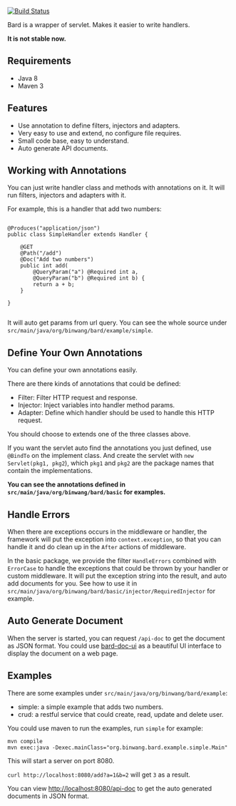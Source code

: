 [![Build Status](https://travis-ci.org/wb14123/bard.svg)](https://travis-ci.org/wb14123/bard)

Bard is a wrapper of servlet. Makes it easier to write handlers.

**It is not stable now.**

Requirements
---------------

* Java 8
* Maven 3

Features
---------------

* Use annotation to define filters, injectors and adapters.
* Very easy to use and extend, no configure file requires.
* Small code base, easy to understand.
* Auto generate API documents.

Working with Annotations
----------------

You can just write handler class and methods with annotations on it. It will run filters, injectors
and adapters with it.

For example, this is a handler that add two numbers:

```

@Produces("application/json")
public class SimpleHandler extends Handler {

    @GET
    @Path("/add")
    @Doc("Add two numbers")
    public int add(
        @QueryParam("a") @Required int a,
        @QueryParam("b") @Required int b) {
        return a + b;
    }
    
}
    
```

It will auto get params from url query. You can see the whole source under
`src/main/java/org/binwang/bard/example/simple`.

Define Your Own Annotations
--------------

You can define your own annotations easily.

There are there kinds of annotations that could be defined:

* Filter: Filter HTTP request and response.
* Injector: Inject variables into handler method params.
* Adapter: Define which handler should be used to handle this HTTP request.

You should choose to extends one of the three classes above.

If you want the servlet auto find the annotations you just defined, use `@BindTo` on the implement
class. And create the servlet with `new Servlet(pkg1, pkg2`), which `pkg1` and `pkg2` are the package
names that contain the implementations.

**You can see the annotations defined in `src/main/java/org/binwang/bard/basic` for examples.**

Handle Errors
--------------

When there are exceptions occurs in the middleware or handler, the framework will put the exception into
`context.exception`, so that you can handle it and do clean up in the `After` actions of middleware.

In the basic package, we provide the filter `HandleErrors` combined with `ErrorCase` to handle the
exceptions that could be thrown by your handler or custom middleware. It will put the exception string
into the result, and auto add documents for you. See how to use it in
`src/main/java/org/binwang/bard/basic/injector/RequiredInjector` for example.


Auto Generate Document
---------------

When the server is started, you can request `/api-doc` to get the document as JSON format. You could use
[bard-doc-ui](https://github.com/wb14123/bard-doc-ui) as a beautiful UI interface to display the document
on a web page.


Examples
--------------

There are some examples under `src/main/java/org/binwang/bard/example`:

* simple: a simple example that adds two numbers.
* crud: a restful service that could create, read, update and delete user.

You could use maven to run the examples, run `simple` for example:

```
mvn compile
mvn exec:java -Dexec.mainClass="org.binwang.bard.example.simple.Main"
```

This will start a server on port 8080.

`curl http://localhost:8080/add?a=1&b=2` will get `3` as a result.

You can view [http://localhost:8080/api-doc](http://localhost:8080/api-doc)
to get the auto generated documents in JSON format.
